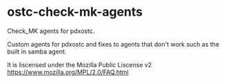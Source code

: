 # ostc-check-mk-agents

Check_MK agents for pdxostc. 

Custom agents for pdxostc and fixes to agents that don't work such as the built in samba agent. 

It is liscensed under the Mozilla Public Liscense v2 https://www.mozilla.org/MPL/2.0/FAQ.html
